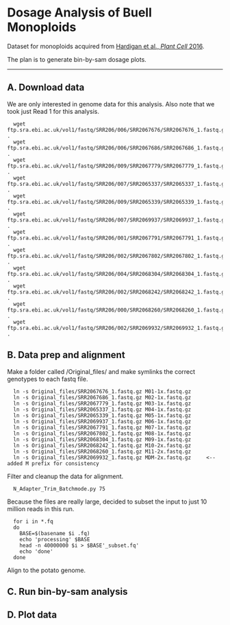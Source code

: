 # Dosage Analysis of Buell Monoploids

Dataset for monoploids acquired from <a href='http://www.plantcell.org/content/early/2016/01/14/tpc.15.00538.abstract'> Hardigan et al., *Plant Cell* 2016</a>.

The plan is to generate bin-by-sam dosage plots.

-------

## A. Download data

We are only interested in genome data for this analysis. Also note that we took just Read 1 for this analysis.

      
      wget ftp.sra.ebi.ac.uk/vol1/fastq/SRR206/006/SRR2067676/SRR2067676_1.fastq.gz .
      wget ftp.sra.ebi.ac.uk/vol1/fastq/SRR206/006/SRR2067686/SRR2067686_1.fastq.gz .
      wget ftp.sra.ebi.ac.uk/vol1/fastq/SRR206/009/SRR2067779/SRR2067779_1.fastq.gz .
      wget ftp.sra.ebi.ac.uk/vol1/fastq/SRR206/007/SRR2065337/SRR2065337_1.fastq.gz .
      wget ftp.sra.ebi.ac.uk/vol1/fastq/SRR206/009/SRR2065339/SRR2065339_1.fastq.gz .
      wget ftp.sra.ebi.ac.uk/vol1/fastq/SRR206/007/SRR2069937/SRR2069937_1.fastq.gz .
      wget ftp.sra.ebi.ac.uk/vol1/fastq/SRR206/001/SRR2067791/SRR2067791_1.fastq.gz .
      wget ftp.sra.ebi.ac.uk/vol1/fastq/SRR206/002/SRR2067802/SRR2067802_1.fastq.gz .
      wget ftp.sra.ebi.ac.uk/vol1/fastq/SRR206/004/SRR2068304/SRR2068304_1.fastq.gz .
      wget ftp.sra.ebi.ac.uk/vol1/fastq/SRR206/002/SRR2068242/SRR2068242_1.fastq.gz .
      wget ftp.sra.ebi.ac.uk/vol1/fastq/SRR206/000/SRR2068260/SRR2068260_1.fastq.gz .
      wget ftp.sra.ebi.ac.uk/vol1/fastq/SRR206/002/SRR2069932/SRR2069932_1.fastq.gz .
      


## B. Data prep and alignment

Make a folder called /Original_files/ and make symlinks the correct genotypes to each fastq file.

      
      ln -s Original_files/SRR2067676_1.fastq.gz M01-1x.fastq.gz
      ln -s Original_files/SRR2067686_1.fastq.gz M02-1x.fastq.gz
      ln -s Original_files/SRR2067779_1.fastq.gz M03-1x.fastq.gz
      ln -s Original_files/SRR2065337_1.fastq.gz M04-1x.fastq.gz
      ln -s Original_files/SRR2065339_1.fastq.gz M05-1x.fastq.gz
      ln -s Original_files/SRR2069937_1.fastq.gz M06-1x.fastq.gz
      ln -s Original_files/SRR2067791_1.fastq.gz M07-1x.fastq.gz
      ln -s Original_files/SRR2067802_1.fastq.gz M08-1x.fastq.gz
      ln -s Original_files/SRR2068304_1.fastq.gz M09-1x.fastq.gz
      ln -s Original_files/SRR2068242_1.fastq.gz M10-2x.fastq.gz
      ln -s Original_files/SRR2068260_1.fastq.gz M11-2x.fastq.gz
      ln -s Original_files/SRR2069932_1.fastq.gz MDM-2x.fastq.gz     <-- added M prefix for consistency
      

Filter and cleanup the data for alignment.

      
      N_Adapter_Trim_Batchmode.py 75
      

Because the files are really large, decided to subset the input to just 10 million reads in this run.

      
      for i in *.fq
      do
        BASE=$(basename $i .fq)
        echo 'processing' $BASE
        head -n 40000000 $i > $BASE'_subset.fq'
        echo 'done'
      done
      

Align to the potato genome.


## C. Run bin-by-sam analysis

## D. Plot data

